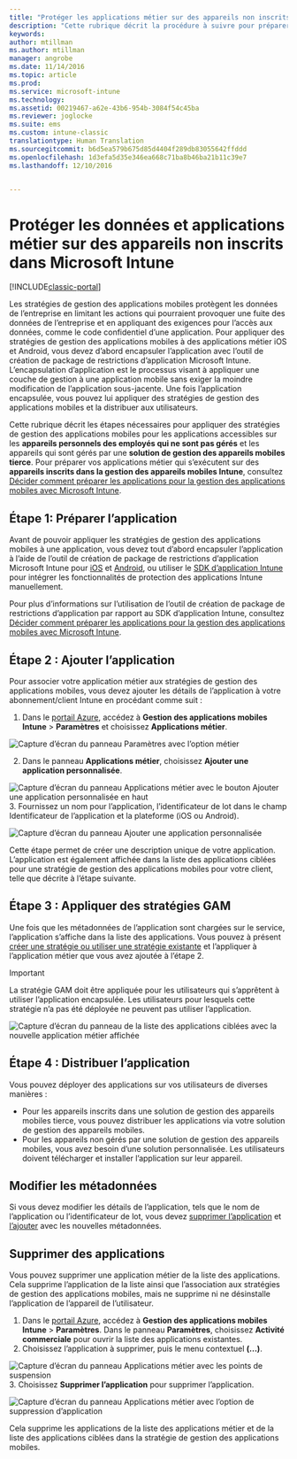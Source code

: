 ```yaml
---
title: "Protéger les applications métier sur des appareils non inscrits | Microsoft Docs"
description: "Cette rubrique décrit la procédure à suivre pour préparer vos applications métier personnalisées afin d’appliquer des stratégies de gestion des applications mobiles qui peuvent éviter de perdre des données."
keywords: 
author: mtillman
ms.author: mtillman
manager: angrobe
ms.date: 11/14/2016
ms.topic: article
ms.prod: 
ms.service: microsoft-intune
ms.technology: 
ms.assetid: 00219467-a62e-43b6-954b-3084f54c45ba
ms.reviewer: joglocke
ms.suite: ems
ms.custom: intune-classic
translationtype: Human Translation
ms.sourcegitcommit: b6d5ea579b675d85d4404f289db83055642ffddd
ms.openlocfilehash: 1d3efa5d35e346ea668c71ba8b46ba21b11c39e7
ms.lasthandoff: 12/10/2016


---
```


# <a name="protect-line-of-business-apps-and-data-on-devices-that-are-not-enrolled-in-microsoft-intune"></a>Protéger les données et applications métier sur des appareils non inscrits dans Microsoft Intune

[!INCLUDE[classic-portal](../includes/classic-portal.md)]

Les stratégies de gestion des applications mobiles protègent les données de l’entreprise en limitant les actions qui pourraient provoquer une fuite des données de l’entreprise et en appliquant des exigences pour l’accès aux données, comme le code confidentiel d’une application. Pour appliquer des stratégies de gestion des applications mobiles à des applications métier iOS et Android, vous devez d’abord encapsuler l’application avec l’outil de création de package de restrictions d’application Microsoft Intune. L’encapsulation d’application est le processus visant à appliquer une couche de gestion à une application mobile sans exiger la moindre modification de l’application sous-jacente. Une fois l’application encapsulée, vous pouvez lui appliquer des stratégies de gestion des applications mobiles et la distribuer aux utilisateurs.  

Cette rubrique décrit les étapes nécessaires pour appliquer des stratégies de gestion des applications mobiles pour les applications accessibles sur les **appareils personnels des employés qui ne sont pas gérés** et les appareils qui sont gérés par une **solution de gestion des appareils mobiles tierce**.  Pour préparer vos applications métier qui s’exécutent sur des **appareils inscrits dans la gestion des appareils mobiles Intune**, consultez [Décider comment préparer les applications pour la gestion des applications mobiles avec Microsoft Intune](decide-how-to-prepare-apps-for-mobile-application-management-with-microsoft-intune.md).


##  <a name="step-1-prepare-the-app"></a>Étape 1: Préparer l’application

Avant de pouvoir appliquer les stratégies de gestion des applications mobiles à une application, vous devez tout d’abord encapsuler l’application à l’aide de l’outil de création de package de restrictions d’application Microsoft Intune pour [iOS](prepare-ios-apps-for-mobile-application-management-with-the-microsoft-intune-app-wrapping-tool.md) et [Android](prepare-android-apps-for-mobile-application-management-with-the-microsoft-intune-app-wrapping-tool.md), ou utiliser le [SDK d’application Intune](../develop/intune-app-sdk.md) pour intégrer les fonctionnalités de protection des applications Intune manuellement.

Pour plus d’informations sur l’utilisation de l’outil de création de package de restrictions d’application par rapport au SDK d’application Intune, consultez [Décider comment préparer les applications pour la gestion des applications mobiles avec Microsoft Intune](decide-how-to-prepare-apps-for-mobile-application-management-with-microsoft-intune.md).

## <a name="step-2-add-the-app"></a>Étape 2 : Ajouter l’application

Pour associer votre application métier aux stratégies de gestion des applications mobiles, vous devez ajouter les détails de l’application à votre abonnement/client Intune en procédant comme suit :

1. Dans le [portail Azure](https://portal.azure.com/), accédez à **Gestion des applications mobiles Intune** > **Paramètres** et choisissez **Applications métier**.

  ![Capture d’écran du panneau Paramètres avec l’option métier](../media/mam-azure-portal-lob-on-settings.png)

2. Dans le panneau **Applications métier**, choisissez **Ajouter une application personnalisée**.

  ![Capture d’écran du panneau Applications métier avec le bouton Ajouter une application personnalisée en haut](../media/mam-azure-portal-add-lob-app-action.png)
3.    Fournissez un nom pour l’application, l’identificateur de lot dans le champ Identificateur de l’application et la plateforme (iOS ou Android).

  ![Capture d’écran du panneau Ajouter une application personnalisée](../media/mam-azure-portal-add-app-details.png)

  Cette étape permet de créer une description unique de votre application. L’application est également affichée dans la liste des applications ciblées pour une stratégie de gestion des applications mobiles pour votre client, telle que décrite à l’étape suivante.

## <a name="step-3-apply-mam-policies"></a>Étape 3 : Appliquer des stratégies GAM
Une fois que les métadonnées de l’application sont chargées sur le service, l’application s’affiche dans la liste des applications. Vous pouvez à présent [créer une stratégie ou utiliser une stratégie existante](create-and-deploy-mobile-app-management-policies-with-microsoft-intune.md) et l’appliquer à l’application métier que vous avez ajoutée à l’étape 2.

>[!IMPORTANT]
>La stratégie GAM doit être appliquée pour les utilisateurs qui s’apprêtent à utiliser l’application encapsulée.  Les utilisateurs pour lesquels cette stratégie n’a pas été déployée ne peuvent pas utiliser l’application.


  ![Capture d’écran du panneau de la liste des applications ciblées avec la nouvelle application métier affichée](../media/mam-azure-portal-lob-on-targeted-app-list.png)
## <a name="step-4-distribute-the-app"></a>Étape 4 : Distribuer l’application
Vous pouvez déployer des applications sur vos utilisateurs de diverses manières :
* Pour les appareils inscrits dans une solution de gestion des appareils mobiles tierce, vous pouvez distribuer les applications via votre solution de gestion des appareils mobiles.
* Pour les appareils non gérés par une solution de gestion des appareils mobiles, vous avez besoin d’une solution personnalisée. Les utilisateurs doivent télécharger et installer l’application sur leur appareil.

## <a name="change-the-metadata"></a>Modifier les métadonnées
Si vous devez modifier les détails de l’application, tels que le nom de l’application ou l’identificateur de lot, vous devez [supprimer l’application](#remove-apps) et [l’ajouter](#step-2-add-the-app) avec les nouvelles métadonnées.

##  <a name="remove-apps"></a>Supprimer des applications
Vous pouvez supprimer une application métier de la liste des applications. Cela supprime l’application de la liste ainsi que l’association aux stratégies de gestion des applications mobiles, mais ne supprime ni ne désinstalle l’application de l’appareil de l’utilisateur.  

1.    Dans le [portail Azure](https://portal.azure.com/), accédez à **Gestion des applications mobiles Intune** > **Paramètres**. Dans le panneau **Paramètres**, choisissez **Activité commerciale** pour ouvrir la liste des applications existantes.  
2.    Choisissez l’application à supprimer, puis le menu contextuel **(...)**.

  ![Capture d’écran du panneau Applications métier avec les points de suspension](../media/mam-azure-portal-lob-context-menu.png)
3.    Choisissez **Supprimer l’application** pour supprimer l’application.

  ![Capture d’écran du panneau Applications métier avec l’option de suppression d’application](../media/mam-azure-portal-delete-app.png)

  Cela supprime les applications de la liste des applications métier et de la liste des applications ciblées dans la stratégie de gestion des applications mobiles.

